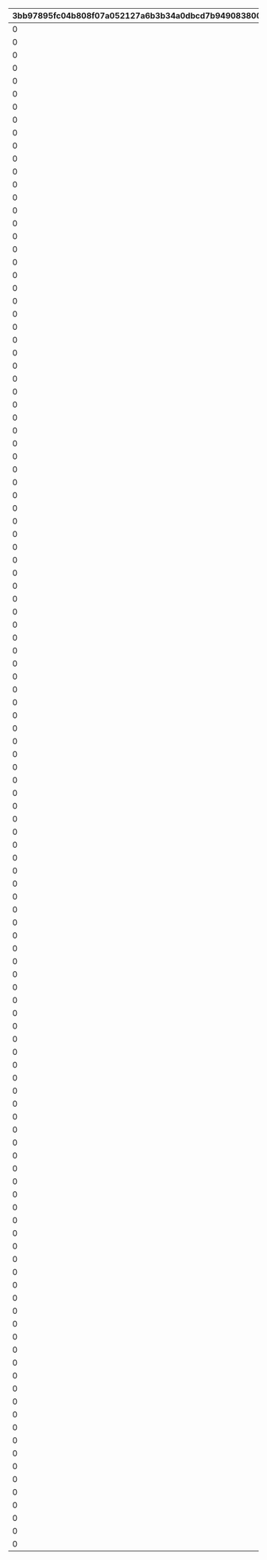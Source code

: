 |3bb97895fc04b808f07a052127a6b3b34a0dbcd7b9490838008c0013e9a3ed9e|9d472ba4badc8b135490b2de990a4fe678259069f9431076332a4855937ed819|e34bab205fa3f582f9619971c9c8cd7c6b60cc74dc65f7d8227c953b1b2acfe7|4743bd23bd98df9440e282fa87741f5740baadc88ab048d91e34b7690e8f24e9|e00f480c0c4b1223da7dd7a918ea428a8e5f691eb70551f2cb647f2a6feb621f|9a90bc5cf2eb5379790310c8595dda65993870a0acf625b77685d8f45c15b0b4|323eac0b670d57c83eaa6056e03b67e42d211cf52d067934cf642c3fa49d042c|a0ff78e03927707ee2f1b22d3734d0a305558655dfc6a57dfdce9dc3aa700e9f|c59c10ed45a9c3f8662fa134c91545fa8a640bf148a53f525a67d22b1e79aba8|6a9211580762452291a7eef0dad6311913311de946a17265c8e6345fa73ac19e|8619de12492ddc5dbc315df9b205f6c0cda7a3c87cc5e6783a42b517a99441f5|e715137ca1a2fa7bc5a8a3c19b961b36fd9b0bba4321e8a2f50975bdb880457a|ce592950b1862bc7d009bdd564853e239177ea48101a9c72754b4399809fba6d|dbb078a9466fc694c387fe26340b3534e581e891d2dc7be4a097c298b7265a91|e3c54c7c80ed57c354a13c00e69fe1bafe43beed49c415813798fe3692001090|1d280f24433f46a8065e3952c8591b6c752140985eb3fca88d2c3ec952b4a0e0|6247d344e7181a0c97be6467a1a5478d24b3d45762a823bca513b058f5a9ec72|892d509cdf91a0dc11dcf403f3a36f1cbc55baecfbd5ce5363b5d90b195ffa25|
| --- | --- | --- | --- | --- | --- | --- | --- | --- | --- | --- | --- | --- | --- | --- | --- | --- | --- |
|0|10|0|0|8|0|0|0|0|0|0|0|91002|1|0|0|50|1|
|0|100|0|0|8|0|0|0|0|0|0|0|91002|2|0|0|10|11|
|0|200|0|0|8|0|0|0|0|0|0|0|91002|3|0|0|5|101|
|0|500|0|0|8|0|0|0|0|0|0|0|91002|4|0|0|3|201|
|0|1000|0|0|8|0|0|0|0|0|0|0|91002|5|0|0|2|501|
|0|2000|0|0|8|0|0|0|0|0|0|0|91002|6|0|0|2|1001|
|0|3999|0|0|8|0|0|0|0|0|0|0|91002|7|0|0|1|2001|
|0|4000|0|0|8|0|0|0|0|0|0|0|91002|8|0|0|50|4000|
|0|4100|0|0|8|0|0|0|0|0|0|0|91002|9|0|0|50|4100|
|0|4200|0|0|8|0|0|0|0|0|0|0|91002|10|0|0|50|4200|
|0|4300|0|0|8|0|0|0|0|0|0|0|91002|11|0|0|50|4300|
|0|4400|0|0|8|0|0|0|0|0|0|0|91002|12|0|0|50|4400|
|0|4500|0|0|8|0|0|0|0|0|0|0|91002|13|0|0|50|4500|
|0|4600|0|0|8|0|0|0|0|0|0|0|91002|14|0|0|50|4600|
|0|4700|0|0|8|0|0|0|0|0|0|0|91002|15|0|0|50|4700|
|0|4800|0|0|8|0|0|0|0|0|0|0|91002|16|0|0|50|4800|
|0|4900|0|0|8|0|0|0|0|0|0|0|91002|17|0|0|50|4900|
|0|5000|0|0|8|0|0|0|0|0|0|0|91002|18|0|0|50|5000|
|0|5100|0|0|8|0|0|0|0|0|0|0|91002|19|0|0|50|5100|
|0|5200|0|0|8|0|0|0|0|0|0|0|91002|20|0|0|50|5200|
|0|5300|0|0|8|0|0|0|0|0|0|0|91002|21|0|0|50|5300|
|0|5400|0|0|8|0|0|0|0|0|0|0|91002|22|0|0|50|5400|
|0|5500|0|0|8|0|0|0|0|0|0|0|91002|23|0|0|50|5500|
|0|5600|0|0|8|0|0|0|0|0|0|0|91002|24|0|0|50|5600|
|0|5700|0|0|8|0|0|0|0|0|0|0|91002|25|0|0|50|5700|
|0|5800|0|0|8|0|0|0|0|0|0|0|91002|26|0|0|50|5800|
|0|5900|0|0|8|0|0|0|0|0|0|0|91002|27|0|0|50|5900|
|0|6000|0|0|8|0|0|0|0|0|0|0|91002|28|0|0|50|6000|
|0|6100|0|0|8|0|0|0|0|0|0|0|91002|29|0|0|50|6100|
|0|6200|0|0|8|0|0|0|0|0|0|0|91002|30|0|0|50|6200|
|0|6300|0|0|8|0|0|0|0|0|0|0|91002|31|0|0|50|6300|
|0|6400|0|0|8|0|0|0|0|0|0|0|91002|32|0|0|50|6400|
|0|6500|0|0|8|0|0|0|0|0|0|0|91002|33|0|0|50|6500|
|0|6600|0|0|8|0|0|0|0|0|0|0|91002|34|0|0|50|6600|
|0|6700|0|0|8|0|0|0|0|0|0|0|91002|35|0|0|50|6700|
|0|6800|0|0|8|0|0|0|0|0|0|0|91002|36|0|0|50|6800|
|0|6900|0|0|8|0|0|0|0|0|0|0|91002|37|0|0|50|6900|
|0|7000|0|0|8|0|0|0|0|0|0|0|91002|38|0|0|50|7000|
|0|7100|0|0|8|0|0|0|0|0|0|0|91002|39|0|0|50|7100|
|0|7200|0|0|8|0|0|0|0|0|0|0|91002|40|0|0|50|7200|
|0|7300|0|0|8|0|0|0|0|0|0|0|91002|41|0|0|50|7300|
|0|7400|0|0|8|0|0|0|0|0|0|0|91002|42|0|0|50|7400|
|0|7500|0|0|8|0|0|0|0|0|0|0|91002|43|0|0|50|7500|
|0|7600|0|0|8|0|0|0|0|0|0|0|91002|44|0|0|50|7600|
|0|7700|0|0|8|0|0|0|0|0|0|0|91002|45|0|0|50|7700|
|0|7800|0|0|8|0|0|0|0|0|0|0|91002|46|0|0|50|7800|
|0|7900|0|0|8|0|0|0|0|0|0|0|91002|47|0|0|50|7900|
|0|8000|0|0|8|0|0|0|0|0|0|0|91002|48|0|0|50|8000|
|0|8100|0|0|8|0|0|0|0|0|0|0|91002|49|0|0|15|8100|
|0|8200|0|0|8|0|0|0|0|0|0|0|91002|50|0|0|15|8200|
|0|8300|0|0|8|0|0|0|0|0|0|0|91002|51|0|0|15|8300|
|0|8400|0|0|8|0|0|0|0|0|0|0|91002|52|0|0|15|8400|
|0|8500|0|0|8|0|0|0|0|0|0|0|91002|53|0|0|15|8500|
|0|8600|0|0|8|0|0|0|0|0|0|0|91002|54|0|0|15|8600|
|0|8700|0|0|8|0|0|0|0|0|0|0|91002|55|0|0|15|8700|
|0|8800|0|0|8|0|0|0|0|0|0|0|91002|56|0|0|15|8800|
|0|8900|0|0|8|0|0|0|0|0|0|0|91002|57|0|0|15|8900|
|0|9000|0|0|8|0|0|0|0|0|0|0|91002|58|0|0|15|9000|
|0|9100|0|0|8|0|0|0|0|0|0|0|91002|59|0|0|15|9100|
|0|9200|0|0|8|0|0|0|0|0|0|0|91002|60|0|0|15|9200|
|0|9300|0|0|8|0|0|0|0|0|0|0|91002|61|0|0|15|9300|
|0|9400|0|0|8|0|0|0|0|0|0|0|91002|62|0|0|15|9400|
|0|9500|0|0|8|0|0|0|0|0|0|0|91002|63|0|0|15|9500|
|0|9600|0|0|8|0|0|0|0|0|0|0|91002|64|0|0|15|9600|
|0|9700|0|0|8|0|0|0|0|0|0|0|91002|65|0|0|15|9700|
|0|9800|0|0|8|0|0|0|0|0|0|0|91002|66|0|0|15|9800|
|0|9900|0|0|8|0|0|0|0|0|0|0|91002|67|0|0|15|9900|
|0|10000|0|0|8|0|0|0|0|0|0|0|91002|68|0|0|15|10000|
|0|10100|0|0|8|0|0|0|0|0|0|0|91002|69|0|0|15|10100|
|0|10200|0|0|8|0|0|0|0|0|0|0|91002|70|0|0|15|10200|
|0|10300|0|0|8|0|0|0|0|0|0|0|91002|71|0|0|15|10300|
|0|10400|0|0|8|0|0|0|0|0|0|0|91002|72|0|0|15|10400|
|0|10500|0|0|8|0|0|0|0|0|0|0|91002|73|0|0|15|10500|
|0|10600|0|0|8|0|0|0|0|0|0|0|91002|74|0|0|15|10600|
|0|10700|0|0|8|0|0|0|0|0|0|0|91002|75|0|0|15|10700|
|0|10800|0|0|8|0|0|0|0|0|0|0|91002|76|0|0|15|10800|
|0|10900|0|0|8|0|0|0|0|0|0|0|91002|77|0|0|15|10900|
|0|11000|0|0|8|0|0|0|0|0|0|0|91002|78|0|0|15|11000|
|0|11100|0|0|8|0|0|0|0|0|0|0|91002|79|0|0|15|11100|
|0|11200|0|0|8|0|0|0|0|0|0|0|91002|80|0|0|15|11200|
|0|11300|0|0|8|0|0|0|0|0|0|0|91002|81|0|0|15|11300|
|0|11400|0|0|8|0|0|0|0|0|0|0|91002|82|0|0|15|11400|
|0|11500|0|0|8|0|0|0|0|0|0|0|91002|83|0|0|15|11500|
|0|11600|0|0|8|0|0|0|0|0|0|0|91002|84|0|0|15|11600|
|0|11700|0|0|8|0|0|0|0|0|0|0|91002|85|0|0|15|11700|
|0|11800|0|0|8|0|0|0|0|0|0|0|91002|86|0|0|15|11800|
|0|11900|0|0|8|0|0|0|0|0|0|0|91002|87|0|0|15|11900|
|0|12000|0|0|8|0|0|0|0|0|0|0|91002|88|0|0|15|12000|
|0|12100|0|0|8|0|0|0|0|0|0|0|91002|89|0|0|15|12100|
|0|12200|0|0|8|0|0|0|0|0|0|0|91002|90|0|0|15|12200|
|0|12300|0|0|8|0|0|0|0|0|0|0|91002|91|0|0|15|12300|
|0|12400|0|0|8|0|0|0|0|0|0|0|91002|92|0|0|15|12400|
|0|12500|0|0|8|0|0|0|0|0|0|0|91002|93|0|0|15|12500|
|0|12600|0|0|8|0|0|0|0|0|0|0|91002|94|0|0|15|12600|
|0|12700|0|0|8|0|0|0|0|0|0|0|91002|95|0|0|15|12700|
|0|12800|0|0|8|0|0|0|0|0|0|0|91002|96|0|0|15|12800|
|0|12900|0|0|8|0|0|0|0|0|0|0|91002|97|0|0|15|12900|
|0|13000|0|0|8|0|0|0|0|0|0|0|91002|98|0|0|15|13000|
|0|13100|0|0|8|0|0|0|0|0|0|0|91002|99|0|0|15|13100|
|0|13200|0|0|8|0|0|0|0|0|0|0|91002|100|0|0|15|13200|
|0|13300|0|0|8|0|0|0|0|0|0|0|91002|101|0|0|15|13300|
|0|13400|0|0|8|0|0|0|0|0|0|0|91002|102|0|0|15|13400|
|0|13500|0|0|8|0|0|0|0|0|0|0|91002|103|0|0|15|13500|
|0|13600|0|0|8|0|0|0|0|0|0|0|91002|104|0|0|15|13600|
|0|13700|0|0|8|0|0|0|0|0|0|0|91002|105|0|0|15|13700|
|0|13800|0|0|8|0|0|0|0|0|0|0|91002|106|0|0|15|13800|
|0|13900|0|0|8|0|0|0|0|0|0|0|91002|107|0|0|15|13900|
|0|14000|0|0|8|0|0|0|0|0|0|0|91002|108|0|0|15|14000|
|0|14100|0|0|8|0|0|0|0|0|0|0|91002|109|0|0|15|14100|
|0|14200|0|0|8|0|0|0|0|0|0|0|91002|110|0|0|15|14200|
|0|14300|0|0|8|0|0|0|0|0|0|0|91002|111|0|0|15|14300|
|0|14400|0|0|8|0|0|0|0|0|0|0|91002|112|0|0|15|14400|
|0|14500|0|0|8|0|0|0|0|0|0|0|91002|113|0|0|15|14500|
|0|14600|0|0|8|0|0|0|0|0|0|0|91002|114|0|0|15|14600|
|0|14700|0|0|8|0|0|0|0|0|0|0|91002|115|0|0|15|14700|
|0|14800|0|0|8|0|0|0|0|0|0|0|91002|116|0|0|15|14800|
|0|14900|0|0|8|0|0|0|0|0|0|0|91002|117|0|0|15|14900|
|0|15000|0|0|8|0|0|0|0|0|0|0|91002|118|0|0|15|15000|